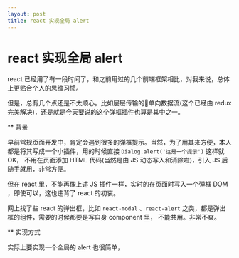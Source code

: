 ```yaml
---
layout: post
title: react 实现全局 alert
---
```


# react 实现全局 alert

react 已经用了有一段时间了，和之前用过的几个前端框架相比，对我来说，总体上更贴合个人的思维习惯。

但是，总有几个点还是不太顺心。比如层层传输的单向数据流(这个已经由 redux 完美解决)，还是就是今天要说的这个弹框插件也算是其中之一。

** 背景

早前常规页面开发中，肯定会遇到很多的弹框提示。当然，为了用其来方便，本人都是将其写成一个小插件，用的时候直接 `Dialog.alert('这是一个提示')` 这样就 OK，
不用在页面添加 HTML 代码(当然是由 JS 动态写入和消除啦)，引入 JS 后随手就用，非常方便。

但在 react 里，不能再像上述 JS 插件一样，实时的在页面时写入一个弹框 DOM ，即使可以，这也违背了 react 的初衷。

网上找了些 react 的弹出框，比如 `react-modal` 、`react-alert` 之类，都是弹出框的组件，需要的时候都要是写自身 component 里，
不能共用。非常不爽。



** 实现方式

实际上要实现一个全局的 alert 也很简单，